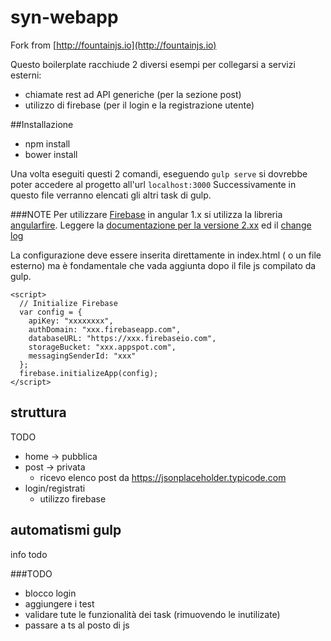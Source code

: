 # syn-webapp
Fork from  [http://fountainjs.io](http://fountainjs.io)

Questo boilerplate racchiude 2 diversi esempi per collegarsi a servizi esterni:
* chiamate rest ad API generiche (per la sezione post)
* utilizzo di firebase (per il login e la registrazione utente)


##Installazione
* npm install
* bower install

Una volta eseguiti questi 2 comandi, eseguendo `gulp serve` si dovrebbe poter accedere al progetto all'url `localhost:3000`
Successivamente in questo file verranno elencati gli altri task di gulp.

###NOTE
Per utilizzare [Firebase](https://firebase.google.com/) in angular 1.x si utilizza la libreria [angularfire](https://github.com/firebase/angularfire).
Leggere la [documentazione per la versione 2.xx](https://github.com/firebase/angularfire/blob/master/docs/reference.md) ed il [change log ](https://github.com/firebase/angularfire/blob/master/docs/migration/1XX-to-2XX.md)
 
La configurazione deve essere inserita direttamente in index.html ( o un file esterno) ma è fondamentale che vada aggiunta dopo il file js compilato da gulp.
```
<script>
  // Initialize Firebase
  var config = {
    apiKey: "xxxxxxxx",
    authDomain: "xxx.firebaseapp.com",
    databaseURL: "https://xxx.firebaseio.com",
    storageBucket: "xxx.appspot.com",
    messagingSenderId: "xxx"
  };
  firebase.initializeApp(config);
</script>
```

  
 
## struttura
TODO
* home -> pubblica
* post -> privata
  * ricevo elenco post da https://jsonplaceholder.typicode.com
* login/registrati
   * utilizzo firebase 
   
## automatismi gulp
info todo


###TODO
* blocco login 
* aggiungere i test
* validare tute le funzionalità dei task (rimuovendo le inutilizate)
* passare a ts al posto di js
